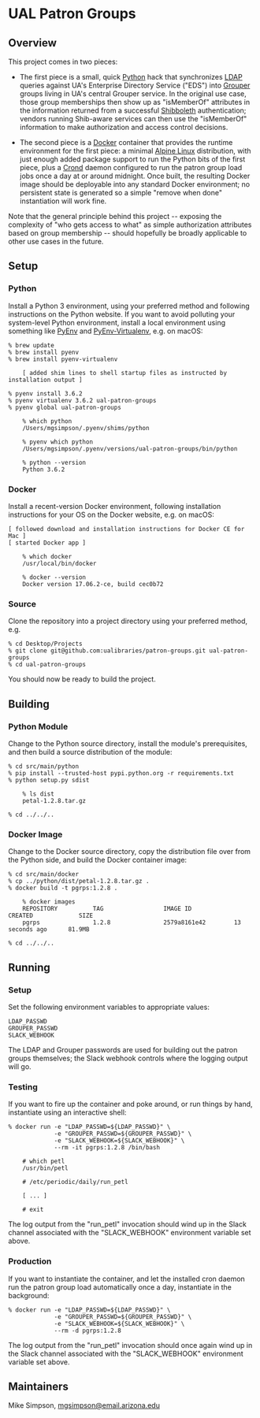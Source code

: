 # UAL Patron Groups

## Overview

This project comes in two pieces:

*   The first piece is a small, quick [Python][python] hack that synchronizes [LDAP][ldap]
    queries against UA's Enterprise Directory Service ("EDS") into [Grouper][grouper] groups
    living in UA's central Grouper service.  In the original use case, those group memberships
    then show up as "isMemberOf" attributes in the information returned from a successful 
    [Shibboleth][shibboleth] authentication; vendors running Shib-aware services can then 
    use the "isMemberOf" information to make authorization and access control decisions.

*   The second piece is a [Docker][docker] container that provides the runtime environment
    for the first piece: a minimal [Alpine Linux][alpine] distribution, with just enough
    added package support to run the Python bits of the first piece, plus a [Crond][crond]
    daemon configured to run the patron group load jobs once a day at or around midnight. 
    Once built, the resulting Docker image should be deployable into any standard Docker
    environment; no persistent state is generated so a simple "remove when done"
    instantiation will work fine.

Note that the general principle behind this project -- exposing the complexity of "who gets 
access to what" as simple authorization attributes based on group membership -- should hopefully
be broadly applicable to other use cases in the future.

## Setup

### Python
    
Install a Python 3 environment, using your preferred method and following instructions
on the Python website. If you want to avoid polluting your system-level Python environment,
install a local environment using something like [PyEnv][pyenv] and 
[PyEnv-Virtualenv][pyenv-virtualenv], e.g. on macOS:

    % brew update
    % brew install pyenv
    % brew install pyenv-virtualenv
    
        [ added shim lines to shell startup files as instructed by installation output ]
        
	% pyenv install 3.6.2
    % pyenv virtualenv 3.6.2 ual-patron-groups
    % pyenv global ual-patron-groups
    
        % which python
        /Users/mgsimpson/.pyenv/shims/python

        % pyenv which python
        /Users/mgsimpson/.pyenv/versions/ual-patron-groups/bin/python

        % python --version
        Python 3.6.2

### Docker

Install a recent-version Docker environment, following installation instructions for your
OS on the Docker website, e.g. on macOS:

    [ followed download and installation instructions for Docker CE for Mac ]
    [ started Docker app ]
    
        % which docker
        /usr/local/bin/docker
        
        % docker --version
        Docker version 17.06.2-ce, build cec0b72

### Source

Clone the repository into a project directory using your preferred method, e.g.

    % cd Desktop/Projects
    % git clone git@github.com:ualibraries/patron-groups.git ual-patron-groups
    % cd ual-patron-groups

You should now be ready to build the project.

## Building

### Python Module

Change to the Python source directory, install the module's prerequisites, and then
build a source distribution of the module:

    % cd src/main/python
    % pip install --trusted-host pypi.python.org -r requirements.txt
    % python setup.py sdist
    
        % ls dist
        petal-1.2.8.tar.gz
        
    % cd ../../..
    
### Docker Image

Change to the Docker source directory, copy the distribution file over from the Python
side, and build the Docker container image:

    % cd src/main/docker
    % cp ../python/dist/petal-1.2.8.tar.gz .
    % docker build -t pgrps:1.2.8 .
    
        % docker images
        REPOSITORY          TAG                 IMAGE ID            CREATED             SIZE
        pgrps               1.2.8               2579a8161e42        13 seconds ago      81.9MB
        
    % cd ../../..
    
## Running

### Setup

Set the following environment variables to appropriate values:

    LDAP_PASSWD
    GROUPER_PASSWD
    SLACK_WEBHOOK

The LDAP and Grouper passwords are used for building out the patron groups themselves;
the Slack webhook controls where the logging output will go.
    
### Testing

If you want to fire up the container and poke around, or run things by hand, 
instantiate using an interactive shell:

    % docker run -e "LDAP_PASSWD=${LDAP_PASSWD}" \
                 -e "GROUPER_PASSWD=${GROUPER_PASSWD}" \
                 -e "SLACK_WEBHOOK=${SLACK_WEBHOOK}" \
                 --rm -it pgrps:1.2.8 /bin/bash

        # which petl
        /usr/bin/petl
        
        # /etc/periodic/daily/run_petl
        
        [ ... ]
        
        # exit

The log output from the "run_petl" invocation should wind up in the Slack channel
associated with the "SLACK_WEBHOOK" environment variable set above.

### Production

If you want to instantiate the container, and let the installed cron daemon
run the patron group load automatically once a day, instantiate in the background:

    % docker run -e "LDAP_PASSWD=${LDAP_PASSWD}" \
                 -e "GROUPER_PASSWD=${GROUPER_PASSWD}" \
                 -e "SLACK_WEBHOOK=${SLACK_WEBHOOK}" \
                 --rm -d pgrps:1.2.8

The log output from the "run_petl" invocation should once again wind up in the 
Slack channel associated with the "SLACK_WEBHOOK" environment variable set above.

## Maintainers

Mike Simpson, mgsimpson@email.arizona.edu




[python]: https://www.python.org/
[ldap]: https://en.wikipedia.org/wiki/Lightweight_Directory_Access_Protocol
[grouper]: https://www.internet2.edu/products-services/trust-identity/grouper/
[shibboleth]: https://shibboleth.net/
[docker]: https://www.docker.com/
[alpine]: https://alpinelinux.org/
[crond]: https://en.wikipedia.org/wiki/Cron
[gradle]: https://gradle.org/
[homebrew]: https://brew.sh/
[pyenv]: https://github.com/pyenv/pyenv
[pyenv-virtualenv]: https://github.com/pyenv/pyenv-virtualenv
